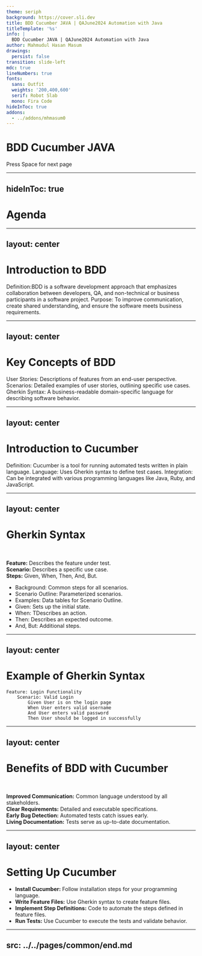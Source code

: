 ```yaml
---
theme: seriph
background: https://cover.sli.dev
title: BDD Cucumber JAVA | QAJune2024 Automation with Java
titleTemplate: '%s'
info: |
  BDD Cucumber JAVA | QAJune2024 Automation with Java
author: Mahmudul Hasan Masum
drawings:
  persist: false
transition: slide-left
mdc: true
lineNumbers: true
fonts:
  sans: Outfit
  weights: '200,400,600'
  serif: Robot Slab
  mono: Fira Code
hideInToc: true
addons:
  - ../addons/mhmasum0
---
```


# BDD Cucumber JAVA

<div class="pt-12">
  <span @click="$slidev.nav.next" class="px-2 py-1 rounded cursor-pointer" hover="bg-white bg-opacity-10">
    Press Space for next page <carbon:arrow-right class="inline"/>
  </span>
</div>

<div class="abs-br m-6 flex gap-2">
  <a href="https://github.com/mhmasum0/qa-june-2024-automation-with-java-slides" target="_blank" alt="GitHub" title="Open in GitHub"
    class="text-xl slidev-icon-btn opacity-50 !border-none !hover:text-white">
    <carbon-logo-github />
  </a>
</div>

<!--
The last comment block of each slide will be treated as slide notes. It will be visible and editable in Presenter Mode along with the slide. [Read more in the docs](https://sli.dev/guide/syntax.html#notes)
-->

---
hideInToc: true
---

# Agenda
<Toc />

---
layout: center
---

# Introduction to BDD

<C>Definition:</C>BDD is a software development approach that emphasizes collaboration between developers, QA, and non-technical or business participants in a software project.
<C>Purpose:</C> To improve communication, create shared understanding, and ensure the software meets business requirements.

---
layout: center
---

# Key Concepts of BDD

<C>User Stories:</C> Descriptions of features from an end-user perspective.
<C>Scenarios:</C> Detailed examples of user stories, outlining specific use cases.
<C>Gherkin Syntax:</C> A business-readable domain-specific language for describing software behavior.

---
layout: center
---

# Introduction to Cucumber

<C>Definition:</C> Cucumber is a tool for running automated tests written in plain language.
<C>Language:</C> Uses Gherkin syntax to define test cases.
<C>Integration:</C> Can be integrated with various programming languages like Java, Ruby, and JavaScript.

---
layout: center
---

# Gherkin Syntax

<br>

**Feature:** Describes the feature under test.
<br>
**Scenario:** Describes a specific use case.
<br>
**Steps:** Given, When, Then, And, But.
<br>

- Background: Common steps for all scenarios.
- Scenario Outline: Parameterized scenarios.
- Examples: Data tables for Scenario Outline. 
- Given: Sets up the initial state. 
- When: TDescribes an action. 
- Then: Describes an expected outcome. 
- And, But: Additional steps.

---
layout: center
---

# Example of Gherkin Syntax

```gherkin
Feature: Login Functionality
    Scenario: Valid Login
        Given User is on the login page
        When User enters valid username
        And User enters valid password
        Then User should be logged in successfully
```

---
layout: center
---

# Benefits of BDD with Cucumber

<br>

**Improved Communication:** Common language understood by all stakeholders.
<br>**Clear Requirements:** Detailed and executable specifications.
<br>**Early Bug Detection:** Automated tests catch issues early.
<br>**Living Documentation:** Tests serve as up-to-date documentation.

---
layout: center
---

# Setting Up Cucumber

- **Install Cucumber:** Follow installation steps for your programming language.
- **Write Feature Files:** Use Gherkin syntax to create feature files.
- **Implement Step Definitions:** Code to automate the steps defined in feature files.
- **Run Tests:** Use Cucumber to execute the tests and validate behavior.

---
src: ../../pages/common/end.md
---